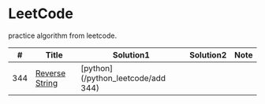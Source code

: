 # LeetCode

practice algorithm from leetcode.

|#| Title | Solution1 | Solution2 | Note |
| ----- | ----- | -------- | ---------- | ---- | 
344|[Reverse String](https://leetcode.com/problems/reverse-string/)|[python](/python_leetcode/add 344)|





